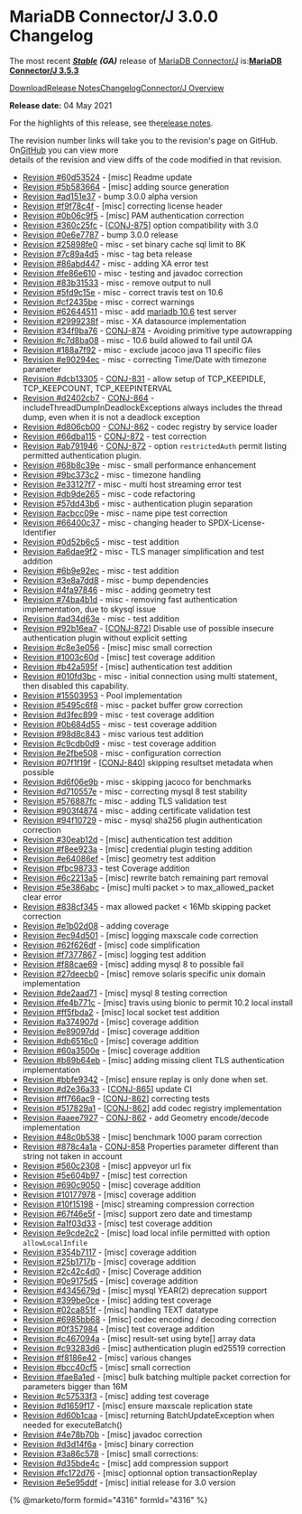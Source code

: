 # MariaDB Connector/J 3.0.0 Changelog

The most recent [_**Stable**_](../../../../mariadb-release-criteria.md) _**(GA)**_ release of [MariaDB Connector/J](https://github.com/mariadb-corporation/docs-release-notes/blob/test/kb/en/about-mariadb-connector-j/README.md) is:[**MariaDB Connector/J 3.5.3**](../../mariadb-connector-j-3-5-release-notes/mariadb-connector-j-3-5-3-release-notes.md)

[Download](https://mariadb.com/downloads/#connectors)[Release Notes](../../mariadb-connector-j-3-0-release-notes/mariadb-connector-j-300-release-notes.md)[Changelog](mariadb-connector-j-300-changelog.md)[Connector/J Overview](https://github.com/mariadb-corporation/docs-release-notes/blob/test/kb/en/about-mariadb-connector-j/README.md)

**Release date:** 04 May 2021

For the highlights of this release, see the[release notes](../../mariadb-connector-j-3-0-release-notes/mariadb-connector-j-300-release-notes.md).

The revision number links will take you to the revision's page on GitHub. On[GitHub](https://github.com/MariaDB/mariadb-connector-j) you can view more\
details of the revision and view diffs of the code modified in that revision.

* [Revision #60d53524](https://github.com/mariadb-corporation/mariadb-connector-j/commit/60d53524) - \[misc] Readme update
* [Revision #5b583664](https://github.com/mariadb-corporation/mariadb-connector-j/commit/5b583664) - \[misc] adding source generation
* [Revision #ad151e37](https://github.com/mariadb-corporation/mariadb-connector-j/commit/ad151e37) - bump 3.0.0 alpha version
* [Revision #f9f78c4f](https://github.com/mariadb-corporation/mariadb-connector-j/commit/f9f78c4f) - \[misc] correcting license header
* [Revision #0b06c9f5](https://github.com/mariadb-corporation/mariadb-connector-j/commit/0b06c9f5) - \[misc] PAM authentication correction
* [Revision #360c25fc](https://github.com/mariadb-corporation/mariadb-connector-j/commit/360c25fc) - \[[CONJ-875](https://jira.mariadb.org/browse/CONJ-875)] option compatibility with 3.0
* [Revision #0e6e7787](https://github.com/mariadb-corporation/mariadb-connector-j/commit/0e6e7787) - bump 3.0.0 release
* [Revision #25898fe0](https://github.com/mariadb-corporation/mariadb-connector-j/commit/25898fe0) - misc - set binary cache sql limit to 8K
* [Revision #7c89a4d5](https://github.com/mariadb-corporation/mariadb-connector-j/commit/7c89a4d5) - misc - tag beta release
* [Revision #86abd447](https://github.com/mariadb-corporation/mariadb-connector-j/commit/86abd447) - misc - adding XA error test
* [Revision #fe86e610](https://github.com/mariadb-corporation/mariadb-connector-j/commit/fe86e610) - misc - testing and javadoc correction
* [Revision #83b31533](https://github.com/mariadb-corporation/mariadb-connector-j/commit/83b31533) - misc - remove output to null
* [Revision #5fd9c15e](https://github.com/mariadb-corporation/mariadb-connector-j/commit/5fd9c15e) - misc - correct travis test on 10.6
* [Revision #cf2435be](https://github.com/mariadb-corporation/mariadb-connector-j/commit/cf2435be) - misc - correct warnings
* [Revision #62644511](https://github.com/mariadb-corporation/mariadb-connector-j/commit/62644511) - misc - add [mariadb 10.6](../../../../mariadb-community-server-release-notes/mariadb-10-6-series/what-is-mariadb-106.md) test server
* [Revision #2999238f](https://github.com/mariadb-corporation/mariadb-connector-j/commit/2999238f) - misc - XA datasource implementation
* [Revision #34f9ba76](https://github.com/mariadb-corporation/mariadb-connector-j/commit/34f9ba76) - [CONJ-874](https://jira.mariadb.org/browse/CONJ-874) - Avoiding primitive type autowrapping
* [Revision #c7d8ba08](https://github.com/mariadb-corporation/mariadb-connector-j/commit/c7d8ba08) - misc - 10.6 build allowed to fail until GA
* [Revision #188a7f92](https://github.com/mariadb-corporation/mariadb-connector-j/commit/188a7f92) - misc - exclude jacoco java 11 specific files
* [Revision #e90294ec](https://github.com/mariadb-corporation/mariadb-connector-j/commit/e90294ec) - misc - correcting Time/Date with timezone parameter
* [Revision #dcb13305](https://github.com/mariadb-corporation/mariadb-connector-j/commit/dcb13305) - [CONJ-831](https://jira.mariadb.org/browse/CONJ-831) - allow setup of TCP\_KEEPIDLE, TCP\_KEEPCOUNT, TCP\_KEEPINTERVAL
* [Revision #d2402cb7](https://github.com/mariadb-corporation/mariadb-connector-j/commit/d2402cb7) - [CONJ-864](https://jira.mariadb.org/browse/CONJ-864) - includeThreadDumpInDeadlockExceptions always includes the thread dump, even when it is not a deadlock exception
* [Revision #d806cb00](https://github.com/mariadb-corporation/mariadb-connector-j/commit/d806cb00) - [CONJ-862](https://jira.mariadb.org/browse/CONJ-862) - codec registry by service loader
* [Revision #66dba115](https://github.com/mariadb-corporation/mariadb-connector-j/commit/66dba115) - [CONJ-872](https://jira.mariadb.org/browse/CONJ-872) - test correction
* [Revision #ab791946](https://github.com/mariadb-corporation/mariadb-connector-j/commit/ab791946) - [CONJ-872](https://jira.mariadb.org/browse/CONJ-872) - option `restrictedAuth` permit listing permitted authentication plugin.
* [Revision #68b8c39e](https://github.com/mariadb-corporation/mariadb-connector-j/commit/68b8c39e) - misc - small performance enhancement
* [Revision #9bc373c2](https://github.com/mariadb-corporation/mariadb-connector-j/commit/9bc373c2) - misc - timezone handling
* [Revision #e33127f7](https://github.com/mariadb-corporation/mariadb-connector-j/commit/e33127f7) - misc - multi host streaming error test
* [Revision #db9de265](https://github.com/mariadb-corporation/mariadb-connector-j/commit/db9de265) - misc - code refactoring
* [Revision #57dd43b6](https://github.com/mariadb-corporation/mariadb-connector-j/commit/57dd43b6) - misc - authentication plugin separation
* [Revision #acbcc09e](https://github.com/mariadb-corporation/mariadb-connector-j/commit/acbcc09e) - misc - name pipe test correction
* [Revision #66400c37](https://github.com/mariadb-corporation/mariadb-connector-j/commit/66400c37) - misc - changing header to SPDX-License-Identifier
* [Revision #0d52b6c5](https://github.com/mariadb-corporation/mariadb-connector-j/commit/0d52b6c5) - misc - test addition
* [Revision #a6dae9f2](https://github.com/mariadb-corporation/mariadb-connector-j/commit/a6dae9f2) - misc - TLS manager simplification and test addition
* [Revision #6b9e92ec](https://github.com/mariadb-corporation/mariadb-connector-j/commit/6b9e92ec) - misc - test addition
* [Revision #3e8a7dd8](https://github.com/mariadb-corporation/mariadb-connector-j/commit/3e8a7dd8) - misc - bump dependencies
* [Revision #4fa97846](https://github.com/mariadb-corporation/mariadb-connector-j/commit/4fa97846) - misc - adding geometry test
* [Revision #74ba4b1d](https://github.com/mariadb-corporation/mariadb-connector-j/commit/74ba4b1d) - misc - removing fast authentication implementation, due to skysql issue
* [Revision #ad34d63e](https://github.com/mariadb-corporation/mariadb-connector-j/commit/ad34d63e) - misc - test addition
* [Revision #92b16ea7](https://github.com/mariadb-corporation/mariadb-connector-j/commit/92b16ea7) - \[[CONJ-872](https://jira.mariadb.org/browse/CONJ-872)] Disable use of possible insecure authentication plugin without explicit setting
* [Revision #c8e3e056](https://github.com/mariadb-corporation/mariadb-connector-j/commit/c8e3e056) - \[misc] misc small correction
* [Revision #1003c60d](https://github.com/mariadb-corporation/mariadb-connector-j/commit/1003c60d) - \[misc] test coverage addition
* [Revision #b42a595f](https://github.com/mariadb-corporation/mariadb-connector-j/commit/b42a595f) - \[misc] authentication test addition
* [Revision #010fd3bc](https://github.com/mariadb-corporation/mariadb-connector-j/commit/010fd3bc) - misc - initial connection using multi statement, then disabled this capability.
* [Revision #15503953](https://github.com/mariadb-corporation/mariadb-connector-j/commit/15503953) - Pool implementation
* [Revision #5495c6f8](https://github.com/mariadb-corporation/mariadb-connector-j/commit/5495c6f8) - misc - packet buffer grow correction
* [Revision #d3fec899](https://github.com/mariadb-corporation/mariadb-connector-j/commit/d3fec899) - misc - test coverage addition
* [Revision #0b684d55](https://github.com/mariadb-corporation/mariadb-connector-j/commit/0b684d55) - misc - test coverage addition
* [Revision #98d8c843](https://github.com/mariadb-corporation/mariadb-connector-j/commit/98d8c843) - misc various test addition
* [Revision #c9cdb0d9](https://github.com/mariadb-corporation/mariadb-connector-j/commit/c9cdb0d9) - misc - test coverage addition
* [Revision #e2fbe508](https://github.com/mariadb-corporation/mariadb-connector-j/commit/e2fbe508) - misc - configuration correction
* [Revision #07f1f19f](https://github.com/mariadb-corporation/mariadb-connector-j/commit/07f1f19f) - \[[CONJ-840](https://jira.mariadb.org/browse/CONJ-840)] skipping resultset metadata when possible
* [Revision #d6f06e9b](https://github.com/mariadb-corporation/mariadb-connector-j/commit/d6f06e9b) - misc - skipping jacoco for benchmarks
* [Revision #d710557e](https://github.com/mariadb-corporation/mariadb-connector-j/commit/d710557e) - misc - correcting mysql 8 test stability
* [Revision #576887fc](https://github.com/mariadb-corporation/mariadb-connector-j/commit/576887fc) - misc - adding TLS validation test
* [Revision #903f4874](https://github.com/mariadb-corporation/mariadb-connector-j/commit/903f4874) - misc - adding certificate validation test
* [Revision #94f10729](https://github.com/mariadb-corporation/mariadb-connector-j/commit/94f10729) - misc - mysql sha256 plugin authentication correction
* [Revision #30eab12d](https://github.com/mariadb-corporation/mariadb-connector-j/commit/30eab12d) - \[misc] authentication test addition
* [Revision #f8ee923a](https://github.com/mariadb-corporation/mariadb-connector-j/commit/f8ee923a) - \[misc] credential plugin testing addition
* [Revision #e64086ef](https://github.com/mariadb-corporation/mariadb-connector-j/commit/e64086ef) - \[misc] geometry test addition
* [Revision #fbc98733](https://github.com/mariadb-corporation/mariadb-connector-j/commit/fbc98733) - test Coverage addition
* [Revision #6c2213a5](https://github.com/mariadb-corporation/mariadb-connector-j/commit/6c2213a5) - \[misc] rewrite batch remaining part removal
* [Revision #5e386abc](https://github.com/mariadb-corporation/mariadb-connector-j/commit/5e386abc) - \[misc] multi packet > to max\_allowed\_packet clear error
* [Revision #838cf345](https://github.com/mariadb-corporation/mariadb-connector-j/commit/838cf345) - max allowed packet < 16Mb skipping packet correction
* [Revision #e1b02d08](https://github.com/mariadb-corporation/mariadb-connector-j/commit/e1b02d08) - adding coverage
* [Revision #ec94d501](https://github.com/mariadb-corporation/mariadb-connector-j/commit/ec94d501) - \[misc] logging maxscale code correction
* [Revision #62f626df](https://github.com/mariadb-corporation/mariadb-connector-j/commit/62f626df) - \[misc] code simplification
* [Revision #f7377867](https://github.com/mariadb-corporation/mariadb-connector-j/commit/f7377867) - \[misc] logging test addition
* [Revision #f88cae69](https://github.com/mariadb-corporation/mariadb-connector-j/commit/f88cae69) - \[misc] adding mysql 8 to possible fail
* [Revision #27deecb0](https://github.com/mariadb-corporation/mariadb-connector-j/commit/27deecb0) - \[misc] remove solaris specific unix domain implementation
* [Revision #de2aad71](https://github.com/mariadb-corporation/mariadb-connector-j/commit/de2aad71) - \[misc] mysql 8 testing correction
* [Revision #fe4b771c](https://github.com/mariadb-corporation/mariadb-connector-j/commit/fe4b771c) - \[misc] travis using bionic to permit 10.2 local install
* [Revision #ff5fbda2](https://github.com/mariadb-corporation/mariadb-connector-j/commit/ff5fbda2) - \[misc] local socket test addition
* [Revision #a374907d](https://github.com/mariadb-corporation/mariadb-connector-j/commit/a374907d) - \[misc] coverage addition
* [Revision #e89097dd](https://github.com/mariadb-corporation/mariadb-connector-j/commit/e89097dd) - \[misc] coverage addition
* [Revision #db6516c0](https://github.com/mariadb-corporation/mariadb-connector-j/commit/db6516c0) - \[misc] coverage addition
* [Revision #60a3500e](https://github.com/mariadb-corporation/mariadb-connector-j/commit/60a3500e) - \[misc] coverage addition
* [Revision #b89b64eb](https://github.com/mariadb-corporation/mariadb-connector-j/commit/b89b64eb) - \[misc] adding missing client TLS authentication implementation
* [Revision #bbfe9342](https://github.com/mariadb-corporation/mariadb-connector-j/commit/bbfe9342) - \[misc] ensure replay is only done when set.
* [Revision #d2e36a33](https://github.com/mariadb-corporation/mariadb-connector-j/commit/d2e36a33) - \[[CONJ-865](https://jira.mariadb.org/browse/CONJ-865)] update CI
* [Revision #ff766ac9](https://github.com/mariadb-corporation/mariadb-connector-j/commit/ff766ac9) - \[[CONJ-862](https://jira.mariadb.org/browse/CONJ-862)] correcting tests
* [Revision #517829a1](https://github.com/mariadb-corporation/mariadb-connector-j/commit/517829a1) - \[[CONJ-862](https://jira.mariadb.org/browse/CONJ-862)] add codec registry implementation
* [Revision #aaee7927](https://github.com/mariadb-corporation/mariadb-connector-j/commit/aaee7927) - [CONJ-862](https://jira.mariadb.org/browse/CONJ-862) - add Geometry encode/decode implementation
* [Revision #48c0b538](https://github.com/mariadb-corporation/mariadb-connector-j/commit/48c0b538) - \[misc] benchmark 1000 param correction
* [Revision #878c4a1a](https://github.com/mariadb-corporation/mariadb-connector-j/commit/878c4a1a) - [CONJ-858](https://jira.mariadb.org/browse/CONJ-858) Properties parameter different than string not taken in account
* [Revision #560c2308](https://github.com/mariadb-corporation/mariadb-connector-j/commit/560c2308) - \[misc] appveyor url fix
* [Revision #5e604b97](https://github.com/mariadb-corporation/mariadb-connector-j/commit/5e604b97) - \[misc] test correction
* [Revision #690c9050](https://github.com/mariadb-corporation/mariadb-connector-j/commit/690c9050) - \[misc] coverage addition
* [Revision #10177978](https://github.com/mariadb-corporation/mariadb-connector-j/commit/10177978) - \[misc] coverage addition
* [Revision #10f15198](https://github.com/mariadb-corporation/mariadb-connector-j/commit/10f15198) - \[misc] streaming compression correction
* [Revision #67f46e5f](https://github.com/mariadb-corporation/mariadb-connector-j/commit/67f46e5f) - \[misc] support zero date and timestamp
* [Revision #a1f03d33](https://github.com/mariadb-corporation/mariadb-connector-j/commit/a1f03d33) - \[misc] test coverage addition
* [Revision #e9cde2c2](https://github.com/mariadb-corporation/mariadb-connector-j/commit/e9cde2c2) - \[misc] load local infile permitted with option `allowLocalInfile`
* [Revision #354b7117](https://github.com/mariadb-corporation/mariadb-connector-j/commit/354b7117) - \[misc] coverage addition
* [Revision #25b1717b](https://github.com/mariadb-corporation/mariadb-connector-j/commit/25b1717b) - \[misc] coverage addition
* [Revision #2c42c4d0](https://github.com/mariadb-corporation/mariadb-connector-j/commit/2c42c4d0) - \[misc] Coverage addition
* [Revision #0e9175d5](https://github.com/mariadb-corporation/mariadb-connector-j/commit/0e9175d5) - \[misc] coverage addition
* [Revision #4345679d](https://github.com/mariadb-corporation/mariadb-connector-j/commit/4345679d) - \[misc] mysql YEAR(2) deprecation support
* [Revision #399be0ce](https://github.com/mariadb-corporation/mariadb-connector-j/commit/399be0ce) - \[misc] adding test coverage
* [Revision #02ca851f](https://github.com/mariadb-corporation/mariadb-connector-j/commit/02ca851f) - \[misc] handling TEXT datatype
* [Revision #6985bb68](https://github.com/mariadb-corporation/mariadb-connector-j/commit/6985bb68) - \[misc] codec encoding / decoding correction
* [Revision #0f357984](https://github.com/mariadb-corporation/mariadb-connector-j/commit/0f357984) - \[misc] test coverage addition
* [Revision #c467094a](https://github.com/mariadb-corporation/mariadb-connector-j/commit/c467094a) - \[misc] result-set using byte\[] array data
* [Revision #c93283d6](https://github.com/mariadb-corporation/mariadb-connector-j/commit/c93283d6) - \[misc] authentication plugin ed25519 correction
* [Revision #f8186e42](https://github.com/mariadb-corporation/mariadb-connector-j/commit/f8186e42) - \[misc] various changes
* [Revision #bcc40cf5](https://github.com/mariadb-corporation/mariadb-connector-j/commit/bcc40cf5) - \[misc] small correction
* [Revision #fae8a1ed](https://github.com/mariadb-corporation/mariadb-connector-j/commit/fae8a1ed) - \[misc] bulk batching multiple packet correction for parameters bigger than 16M
* [Revision #c57533f3](https://github.com/mariadb-corporation/mariadb-connector-j/commit/c57533f3) - \[misc] adding test coverage
* [Revision #d1659f17](https://github.com/mariadb-corporation/mariadb-connector-j/commit/d1659f17) - \[misc] ensure maxscale replication state
* [Revision #d60b1caa](https://github.com/mariadb-corporation/mariadb-connector-j/commit/d60b1caa) - \[misc] returning BatchUpdateException when needed for executeBatch()
* [Revision #4e78b70b](https://github.com/mariadb-corporation/mariadb-connector-j/commit/4e78b70b) - \[misc] javadoc correction
* [Revision #d3d14f6a](https://github.com/mariadb-corporation/mariadb-connector-j/commit/d3d14f6a) - \[misc] binary correction
* [Revision #3a86c578](https://github.com/mariadb-corporation/mariadb-connector-j/commit/3a86c578) - \[misc] small corrections:
* [Revision #d35bde4c](https://github.com/mariadb-corporation/mariadb-connector-j/commit/d35bde4c) - \[misc] add compression support
* [Revision #fc172d76](https://github.com/mariadb-corporation/mariadb-connector-j/commit/fc172d76) - \[misc] optionnal option transactionReplay
* [Revision #e5e95ddf](https://github.com/mariadb-corporation/mariadb-connector-j/commit/e5e95ddf) - \[misc] initial release for 3.0 version

{% @marketo/form formid="4316" formId="4316" %}
